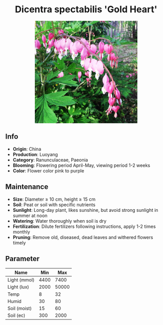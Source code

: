 <h1 align='center'>Dicentra spectabilis 'Gold Heart'</h1>
<p align="center">
    <img 
        align='center'
        width='320'
        src="../images/dicentra spectabilis gold heart.png" 
        alt='Dicentra spectabilis 'Gold Heart'' />
</p>

## Info

 - **Origin**: China
 - **Production**: Luoyang
 - **Category**: Ranunculaceae, Paeonia
 - **Blooming**: Flowering period April-May, viewing period 1-2 weeks
 - **Color**: Flower color pink to purple

## Maintenance

 - **Size**: Diameter ≥ 10 cm, height ≥ 15 cm
 - **Soil**: Peat or soil with specific nutrients
 - **Sunlight**: Long-day plant, likes sunshine, but avoid strong sunlight in summer at noon
 - **Watering**: Water thoroughly when soil is dry
 - **Fertilization**: Dilute fertilizers following instructions, apply 1-2 times monthly
 - **Pruning**: Remove old, diseased, dead leaves and withered flowers timely

## Parameter

| Name         | Min  | Max   |
|--------------|------|-------|
| Light (mmol) | 4400 | 7400  |
| Light (lux)  | 2000 | 50000 |
| Temp         | 8    | 32    |
| Humid        | 30   | 80    |
| Soil (moist) | 15   | 60    |
| Soil (ec)    | 300  | 2000  |